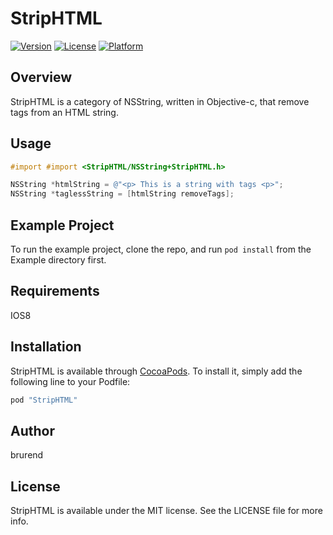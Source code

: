 # StripHTML


[![Version](https://img.shields.io/cocoapods/v/StripHTML.svg?style=flat)](http://cocoapods.org/pods/StripHTML)
[![License](https://img.shields.io/cocoapods/l/StripHTML.svg?style=flat)](http://cocoapods.org/pods/StripHTML)
[![Platform](https://img.shields.io/cocoapods/p/StripHTML.svg?style=flat)](http://cocoapods.org/pods/StripHTML)

## Overview
StripHTML is a category of NSString, written in Objective-c, that remove tags from an HTML string.

## Usage

```Objective-C
#import #import <StripHTML/NSString+StripHTML.h>

NSString *htmlString = @"<p> This is a string with tags <p>";
NSString *taglessString = [htmlString removeTags];
```

## Example Project

To run the example project, clone the repo, and run `pod install` from the Example directory first.

## Requirements
IOS8

## Installation

StripHTML is available through [CocoaPods](http://cocoapods.org). To install
it, simply add the following line to your Podfile:

```ruby
pod "StripHTML"
```

## Author

brurend

## License

StripHTML is available under the MIT license. See the LICENSE file for more info.

